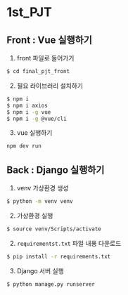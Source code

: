 # 1st_PJT

## Front : Vue 실행하기
1. front 파일로 들어가기
```bash
$ cd final_pjt_front
```

2. 필요 라이브러리 설치하기
```bash
$ npm i
$ npm i axios
$ npm i -g vue
$ npm i -g @vue/cli
```

3. vue 실행하기
```bash
npm dev run
```


## Back : Django 실행하기
1. venv 가상환경 생성
```bash
$ python -m venv venv
```

2. 가상환경 실행
```bash
$ source venv/Scripts/activate
```

2. `requirementst.txt` 파일 내용 다운로드
```bash
$ pip install -r requirements.txt
```

3. Django 서버 실행
```bash
$ python manage.py runserver
```
